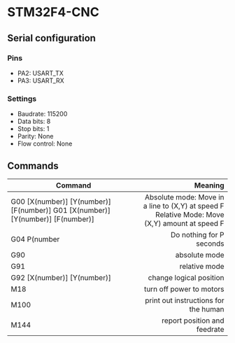 # STM32F4-CNC

## Serial configuration
### Pins
- PA2: USART_TX
- PA3: USART_RX
### Settings
- Baudrate: 115200
- Data bits: 8
- Stop bits: 1
- Parity: None
- Flow control: None

## Commands

| Command                                                                         | Meaning                                                                                           |
| ------------------------------------------------------------------------------- | ------------------------------------------------------------------------------------------------: |
| G00 [X(number)] [Y(number)] [F(number)] G01 [X(number)] [Y(number)] [F(number)] | Absolute mode: Move in a line to (X,Y) at speed F<br>Relative Mode: Move (X,Y) amount at speed F  |
| G04 P(number                                                                    | Do nothing for P seconds                                                                          |
| G90                                                                             | absolute mode                                                                                     |
| G91                                                                             | relative mode                                                                                     | 
| G92 [X(number)] [Y(number)]                                                     | change logical position                                                                           | 
| M18                                                                             | turn off power to motors                                                                          |
| M100                                                                            | print out instructions for the human                                                              |
| M144                                                                            | report position and feedrate                                                                      |
